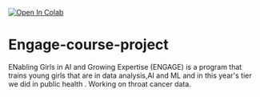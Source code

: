 [![Open In Colab](https://colab.research.google.com/assets/colab-badge.svg)]([your-colab-link](https://colab.research.google.com/drive/1hrl9N2do_KFBk2-tawPFC-EjOgBqqRzp?usp=sharing))
# Engage-course-project
ENabling Girls in AI and Growing Expertise (ENGAGE) is a program that trains young girls that are in data analysis,AI and ML and in this year's  tier we did in public health .
Working on throat cancer data.
